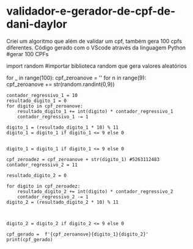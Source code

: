 # validador-e-gerador-de-cpf-de-dani-daylor
Criei um algoritmo que além de validar um cpf, também gera 100 cpfs diferentes. Código gerado com o VScode através da linguagem Python 
#gerar 100 CPFs


import random #importar biblioteca random que gera valores aleatórios

for _ in range(100):
    cpf_zeroanove = ''
    for n in range(9):            
        cpf_zeroanove += str(random.randint(0,9))




    contador_regressivo_1 = 10
    resultado_digito_1 = 0
    for digito in cpf_zeroanove: 
        resultado_digito_1 += int(digito) * contador_regressivo_1 
        contador_regressivo_1 -= 1

    digito_1 = (resultado_digito_1 * 10) % 11
    digito_1 = digito_1 if digito_1 <= 9 else 0 


    digito_1 = digito_1 if digito_1 <= 9 else 0 

    cpf_zeroadez = cpf_zeroanove + str(digito_1) #5263112483
    contador_regressivo_2 = 11

    resultado_digito_2 = 0 

    for digito in cpf_zeroadez:
        resultado_digito_2 += int(digito) * contador_regressivo_2
        contador_regressivo_2 -= 1
    digito_2 = (resultado_digito_2 * 10) % 11



    digito_2 = digito_2 if digito_2 <= 9 else 0 

    cpf_gerado =  f'{cpf_zeroanove}{digito_1}{digito_2}'
    print(cpf_gerado)
